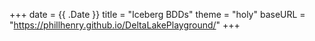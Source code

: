 +++
date = {{ .Date }}
title = "Iceberg BDDs"
theme        = "holy"
baseURL = "https://phillhenry.github.io/DeltaLakePlayground/"
+++
